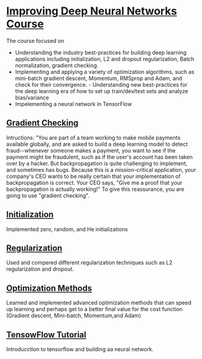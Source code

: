 # [Improving Deep Neural Networks Course](https://github.com/Omar-Martinez/Deep-Learning-Specialization/tree/master/2.%20Improving%20Deep%20Neural%20Networks%20Course)
The course focused on 
- Understanding the industry best-practices for building deep learning applications including initialization, L2 and dropout regularization, Batch normalization, gradient checking.
- Implementing and applying a variety of optimization algorithms, such as mini-batch gradient descent, Momentum, RMSprop and Adam, and check for their convergence. - Understanding new best-practices for the deep learning era of how to set up train/dev/test sets and analyze bias/variance 
- Impelementing a neural network in TensorFlow

## [Gradient Checking](https://github.com/Omar-Martinez/Deep-Learning-Specialization/blob/master/2.%20Improving%20Deep%20Neural%20Networks%20Course/week5/Gradient%20Checking/Gradient%20Checking%20v1.ipynb)
Intructions: "You are part of a team working to make mobile payments available globally, and are asked to build a deep learning model to detect fraud--whenever someone makes a payment, you want to see if the payment might be fraudulent, such as if the user's account has been taken over by a hacker. But backpropagation is quite challenging to implement, and sometimes has bugs. Because this is a mission-critical application, your company's CEO wants to be really certain that your implementation of backpropagation is correct. Your CEO says, "Give me a proof that your backpropagation is actually working!" To give this reassurance, you are going to use "gradient checking".

## [Initialization](https://github.com/Omar-Martinez/Deep-Learning-Specialization/blob/master/2.%20Improving%20Deep%20Neural%20Networks%20Course/week5/Initialization/Initialization.ipynb)
Implemented zero, random, and He initializations

## [Regularization](https://github.com/Omar-Martinez/Deep-Learning-Specialization/blob/master/2.%20Improving%20Deep%20Neural%20Networks%20Course/week5/Regularization/Regularization_v2a.ipynb)
Used and compered different regularization techniques such as L2 regularization and dropout.

## [Optimization Methods](https://github.com/Omar-Martinez/Deep-Learning-Specialization/blob/master/2.%20Improving%20Deep%20Neural%20Networks%20Course/week6/Optimization_methods_v1b.ipynb)
Learned and implemented advanced optimization methods that can speed up learning and perhaps get to a better final value for the cost function (Gradient descent, Mini-batch, Momentum,and Adam)

## [TensowFlow Tutorial](https://github.com/Omar-Martinez/Deep-Learning-Specialization/blob/master/2.%20Improving%20Deep%20Neural%20Networks%20Course/week7/TensorFlow_Tutorial_v3b.ipynb)
Introducction to tensorflow and building aa neural network.
